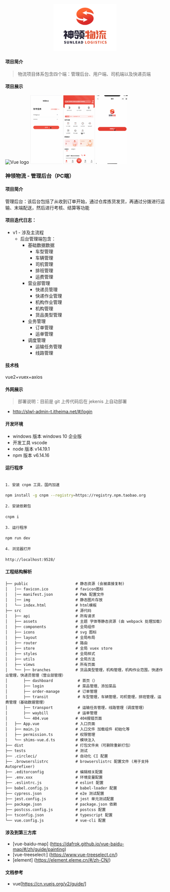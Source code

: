<p align="center">
	<img width="200" src="./README/img/logo.png" alt="Vue logo">
</p>

#### 项目简介
> 物流项目体系包含四个端：管理后台、用户端、司机端以及快递员端

#### 项目展示
<img width="406" src="./README/img/admin.gif" alt="Vue logo">
<img width="100" src="./README/img/siji.gif" alt="Vue logo">
<img width="100" src="./README/img/kuaidiyuan.gif" alt="Vue logo">
<img width="100" src="./README/img/yonghuduan.gif" alt="Vue logo">


### 神领物流 - 管理后台（PC端）

#### 项目简介
管理后台：该后台包括了从收到订单开始，通过仓库拣货发货，再通过分拨进行运输、末端配送，然后进行考核、结算等功能

#### 项目迭代日志：
- v1 - 涉及主流程
  - 后台管理端包含：
    - 基础数据数据
      - 车型管理
      - 车辆管理
      - 司机管理
      - 排班管理
      - 运费管理
    - 营业部管理
      - 快递员管理
      - 快递作业管理
      - 机构作业管理
      - 机构管理
      - 货品类型管理
    - 业务管理
      - 订单管理
      - 运单管理
    - 调度管理
      - 运输任务管理
      - 线路管理
#### 技术栈
vue2+vuex+axios

#### 外网展示
> 部署说明：目前是 git 上传代码后在 jekenis 上自动部署
- http://slwl-admin-t.itheima.net/#/login

#### 开发环境
- windows 版本 windows 10 企业版
- 开发工具 vscode
- node 版本 v14.19.1
- npm 版本 v6.14.16

#### 运行程序
```sh

1. 安装 cnpm 工具，国内加速

npm install -g cnpm --registry=https://registry.npm.taobao.org

2. 安装依赖包

cnpm i

3. 运行程序

npm run dev

4. 浏览器打开

http://localhost:9528/

```

#### 工程结构解析
```
├── public                     # 静态资源 (会被直接复制)
│   │── favicon.ico            # favicon图标
│   │── manifest.json          # PWA 配置文件
│   │── img                    # 静态图片存放
│   └── index.html             # html模板
├── src                        # 源代码
│   ├── api                    # 所有请求
│   ├── assets                 # 主题 字体等静态资源 (由 webpack 处理加载)
│   ├── components             # 全局组件
│   ├── icons                  # svg 图标
│   ├── layout                 # 全局布局
│   ├── router                 # 路由
│   ├── store                  # 全局 vuex store
│   ├── styles                 # 全局样式
│   ├── utils                  # 全局方法
│   ├── views                  # 所有页面
│   └── ├── branches           # 货品类型管理，机构管理，机构作业范围，快递作业管理，快递员管理（营业部管理）
│       ├── dashboard           # 首页（）
│       ├── login               # 菜品管理、添加菜品
│       ├── order-manage        # 订单管理
│       ├── transit             # 车型管理，车辆管理，司机管理，排班管理，运费管理（基础数据管理）
│       ├── transport           # 运输任务管理，线路管理（调度管理）
│       ├── waybill             # 运单管理
│       └── 404.vue            # 404报错页面
│   ├── App.vue                # 入口页面
│   ├── main.js                # 入口文件 加载组件 初始化等
│   ├── permission.ts          # 权限管理
│   └── shims-vue.d.ts         # 模块注入
├── dist                       # 打包文件夹（可删除重新打包）
├── tests                      # 测试
├── .circleci/                 # 自动化 CI 配置
├── .browserslistrc            # browserslistrc 配置文件 (用于支持 Autoprefixer)
├── .editorconfig              # 编辑相关配置
├── .env.xxx                   # 环境变量配置
├── .eslintrc.js               # eslint 配置
├── babel.config.js            # babel-loader 配置
├── cypress.json               # e2e 测试配置
├── jest.config.js             # jest 单元测试配置
├── package.json               # package.json 依赖
├── postcss.config.js          # postcss 配置
├── tsconfig.json              # typescript 配置
└── vue.config.js              # vue-cli 配置

```

#### 涉及到第三方库

- [vue-baidu-map] (https://dafrok.github.io/vue-baidu-map/#/zh/guide/painting)
- [vue-treeselect:] (https://www.vue-treeselect.cn/)
- [element] (https://element.eleme.cn/#/zh-CN/)

#### 文档参考

- vue[https://cn.vuejs.org/v2/guide/]
